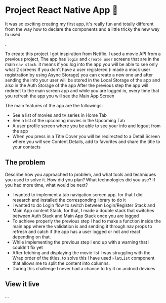 # Project React Native App 📱

It was so exciting creating my first app, it's really fun and totally different from the way how to declare the components and a little tricky the new way to used <div>.

To create this project I got inspiration from Netflix. I used a movie API from a previous project,
The app has `login` and `create user` screens that are in the main `nav stack`. it means if you log into the app you will be able to see only what 2 screens
If you don't have a user registered (i made a mock user registration by using Async Storage) you can create a new one and after sending the info your user will be stored in the Local Storage of the app and also in the Auth Storage of the app
After the previous step the app will redirect to the main screen app and while you are logged in, every time that you refresh the app you will see the Main App Screen

The main features of the app are the followings:

- See a list of movies and tv series in Home Tab
- See a list of the upcoming movies in the Upcoming Tab
- A user profile screen where you be able to see your info and logout from the app
- When you press in a Title Cover you will be redirected to a Detail Screen where you will see Content Details, add to favorites and share the title to your contacts

## The problem

Describe how you approached to problem, and what tools and techniques you used to solve it. How did you plan? What technologies did you use? If you had more time, what would be next?

- I wanted to implement a tab navigation screen app. for that I did research and installed the corresponding library to do it
- I wanted to do Login flow to switch between Login/Register Stack and Main App content Stack, for that, I made a double stack that switches between Auth Stack and Main App Stack once you are logged
- To achieve properly the previous step I had to make a function inside the main app where the validation is and sending it through nav props to refresh and catch if the app has a user logged or not and react depending on that.
- While implementing the previous step I end up with a warning that I couldn't fix yet
- After fetching and displaying the movie list I was struggling with the Wrap order of the titles, to solve this I have used `FlatList` component that allows me to split the content into columns.
- During this challenge I never had a chance to try it on android devices

## View it live

...
